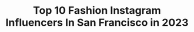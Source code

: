 ---
title: Top 10 Fashion Instagram Influencers In San Francisco in 2023
description: >-
  Find top fashion Instagram influencers in San Francisco in 2023. Most popular hashtags: #sanfrancisco #fashion #zaraoutfit.
platform: Instagram
hits: 182
text_top: Identify the most popular Instagram profiles on inBeat.
text_bottom: Our platform holds 182 Instagram influencers like this in San Francisco, United States for you to pitch.
profiles:
  - username: "trendenvy"
    fullname: >-
      Christine Yun | San Francisco
    bio: >-
      Everyday, effortless chic fashion San Francisco, CA TikTok @trendenvy hello@trendenvy.com
    location: "United States"
    followers: 16340
    engagement: 189
    commentsToLikes: 0.125679
    id: ck8t8q47ilcex0j78p3kpqw6a
    verified: false
    hashtags: "#cardigan, #ad21, #hbdtome, #flowersonflowers"
  - username: "fearlesshairdresser"
    fullname: >-
      Justin Thomas
    bio: >-
      
    location: "United States"
    followers: 45352
    engagement: 149
    commentsToLikes: 0.045833
    id: ck6tqzhsrvswr0j711to94uoq
    verified: false
    hashtags: "#hotheadshairextensions, #fearlesshairdresser, #streetwear, #hypebeast"
  - username: "marina.rough"
    fullname: >-
      Marina Rough
    bio: >-
      lifestyle fashion & beauty San Francisco | HI📍 ✉️ roughing.m@gmail.com
    location: "United States"
    followers: 11022
    engagement: 516
    commentsToLikes: 0.051827
    id: ckapa05n8u6jf0i78c6398f5o
    verified: false
    hashtags: "#lavibes, #ootdgals, #fashioninspo, #stylegoals"
  - username: "tum_dra"
    fullname: >-
      TumDra /タンドラ トリッキング
    bio: >-
      Kobe_city Japan Tricking studio TBJXWOT🔥 👇 #tricking #tbjxwot #kobe #kobetricking #acrobat #トリッキング #バク転 #神戸 #バク転教室 #アクロバット #バク宙 👇🙏🇯🇵Access🙏🇯🇵👇
    location: "United States"
    followers: 7899
    engagement: 1666
    commentsToLikes: 0.010155
    id: ck14gq6dz6hrz0i1991jdaalg
    verified: false
    hashtags: "#acrobat, #sessions, #repost, #train"
  - username: "nehaltenany"
    fullname: >-
      Nehal Tenany
    bio: >-
      📍San Francisco Fashion | Travel | Lifestyle 💄✈️🥂 🎧 Co-host @thewokedesi ✍🏽 Blog: Wardrobe Essentials👇🏽
    location: "United States"
    followers: 11047
    engagement: 1075
    commentsToLikes: 0.091750
    id: ck5zih6f1fp060i14t0tos3b1
    verified: false
    hashtags: "#wedding, #desicouture, #indianbridal, #bayareablogger"
  - username: "arianalauren"
    fullname: >-
      Ariana Lauren
    bio: >-
      ≫ sharing everyday style + petite fashion • romi’s mama ≫ san francisco based ≫ send me a email: arianalaurenblog@gmail.com
    location: "United States"
    followers: 108948
    engagement: 91
    commentsToLikes: 0.057322
    id: ck0u68sot1a5b0i19qxvhjre9
    verified: false
    hashtags: "#halloween, #ltkunder100, #pumpkinpatch, #liketkit"
  - username: "irinabarol"
    fullname: >-
      Irina Barol | SF Bay Area 🌉
    bio: >-
      | Photographer & Content Creator | Lifestyle • Beauty • Fashion | Based in San Francisco ✉️ getirinahere@gmail.com
    location: "United States"
    followers: 32950
    engagement: 303
    commentsToLikes: 0.020032
    id: ck6tp90zbii780j71l3v6elmi
    verified: false
    hashtags: "#ad, #withyou4life, #eucerinus, #lorealparis"
  - username: "ivanduranphoto"
    fullname: >-
      Ivan Duran
    bio: >-
      Wedding/ Fashion Photographer MagMod Ambassador⚡️ Light and Motion Ambassador Master of WPE 🥇🥇🥇🥇🥉🥉 WPPI 🥇🥇🥈🥈🥉 ASIAWPA 🥇🥈🥈🥉 Portrait Masters 🥇 🥇🥈🥈
    location: "United States"
    followers: 24402
    engagement: 108
    commentsToLikes: 0.027114
    id: ck0vw6xtwsdwm0i19464dfsl3
    verified: false
    hashtags: "#instalike, #photography, #studiophotography, #stayhome"
  - username: "j.rachmansf"
    fullname: >-
      Jonathan Rachman
    bio: >-
      JONATHAN RACHMAN DESIGN, interior designer | Publisher & Ed. in Chief for Di Sini Di Sana | Travel Addict - oh and wysiwyg I’m #honestaf
    location: "United States"
    followers: 60011
    engagement: 442
    commentsToLikes: 0.008666
    id: ck55nlvi26hiq0i11x1lp2toj
    verified: false
    hashtags: "#blastfromthepast, #mom, #jrachman, #paris"
  - username: "jasmin_soroush"
    fullname: >-
      Jasmin Soroush
    bio: >-
      san francisco based fashion blogger ✉️ jasminwearsblog@gmail.com
    location: "United States"
    followers: 20042
    engagement: 142
    commentsToLikes: 0.094274
    id: ck0w0n60kf1wk0i198t4hkf2h
    verified: false
    hashtags: "#autumnvibes, #zarastyle, #fallstyle, #parisianchic"
---